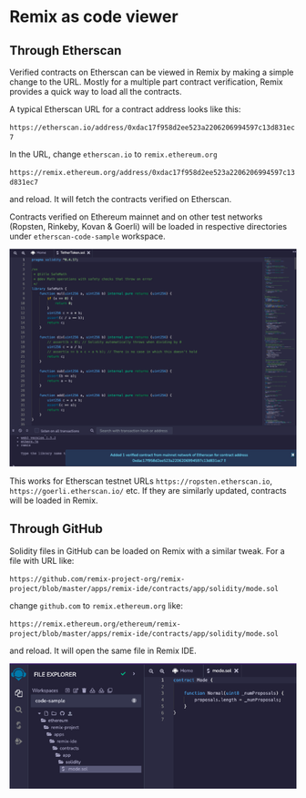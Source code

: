 # Remix as code viewer

## Through Etherscan

Verified contracts on Etherscan can be viewed in Remix by making a simple change to the URL. Mostly for a multiple part contract verification, Remix provides a quick way to load all the contracts.

A typical Etherscan URL for a contract address looks like this:

`https://etherscan.io/address/0xdac17f958d2ee523a2206206994597c13d831ec7`

In the URL, change `etherscan.io` to `remix.ethereum.org`

`https://remix.ethereum.org/address/0xdac17f958d2ee523a2206206994597c13d831ec7`

and reload. It will fetch the contracts verified on Etherscan.

Contracts verified on Ethereum mainnet and on other test networks (Ropsten, Rinkeby, Kovan & Goerli) will be loaded in respective directories under `etherscan-code-sample` workspace.

![](images/a-code-viewer-etherscan.png)

This works for Etherscan testnet URLs `https://ropsten.etherscan.io`, `https://goerli.etherscan.io/` etc. If they are similarly updated, contracts will be loaded in Remix.

## Through GitHub

Solidity files in GitHub can be loaded on Remix with a similar tweak. For a file with URL like:

`https://github.com/remix-project-org/remix-project/blob/master/apps/remix-ide/contracts/app/solidity/mode.sol`

change `github.com` to `remix.ethereum.org` like:

`https://remix.ethereum.org/ethereum/remix-project/blob/master/apps/remix-ide/contracts/app/solidity/mode.sol`

and reload. It will open the same file in Remix IDE.

![](images/a-code-viewer-github.png)

